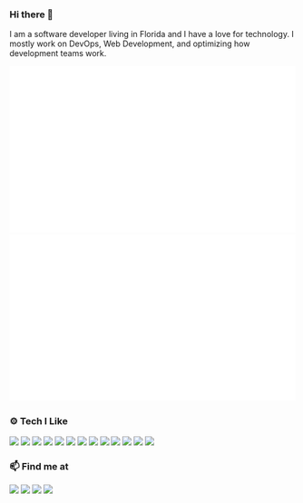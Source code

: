 ### Hi there 👋

I am a software developer living in Florida and I have a love for technology. 
I mostly work on DevOps, Web Development, and optimizing how development teams work.


![](https://github.com/evanrupert/github-stats/blob/master/generated/overview.svg)
![](https://github.com/evanrupert/github-stats/blob/master/generated/languages.svg)


### ⚙️  Tech I Like

![](https://img.shields.io/badge/OS-macOS-informational?style=flat&logo=apple&logoColor=white&color=58a6ff)
![](https://img.shields.io/badge/Editor-IntelliJ_IDEA-informational?style=flat&logo=intellij-idea&logoColor=white&color=58a6ff)
![](https://img.shields.io/badge/Editor-Vim-informational?style=flat&logo=vim&logoColor=white&color=58a6ff)
![](https://img.shields.io/badge/Code-Elixir-informational?style=flat&logo=elixir&logoColor=white&color=58a6ff)
![](https://img.shields.io/badge/Code-TypeScript-informational?style=flat&logo=typescript&logoColor=white&color=58a6ff)
![](https://img.shields.io/badge/Code-Kotlin-informational?style=flat&logo=kotlin&logoColor=white&color=58a6ff)
![](https://img.shields.io/badge/Code-Haskell-informational?style=flat&logo=haskell&logoColor=white&color=58a6ff)
![](https://img.shields.io/badge/Framework-Angular-informational?style=flat&logo=angular&logoColor=white&color=58a6ff)
![](https://img.shields.io/badge/Framework-Vue-informational?style=flat&logo=vue.js&logoColor=white&color=58a6ff)
![](https://img.shields.io/badge/Framework-Spring-informational?style=flat&logo=spring&logoColor=white&color=58a6ff)
![](https://img.shields.io/badge/Database-PostgreSQL-informational?style=flat&logo=postgresql&logoColor=white&color=58a6ff)
![](https://img.shields.io/badge/Tools-Docker-informational?style=flat&logo=docker&logoColor=white&color=58a6ff)
![](https://img.shields.io/badge/Cloud-Google_Cloud_Platform-informational?style=flat&logo=google-cloud&logoColor=white&color=58a6ff)

### 📫 Find me at

[![](https://img.shields.io/badge/-rupertevanr@gmail.com-c14438?style=flat&logo=gmail&logoColor=white&color=c14438)](mailto:rupertevanr@gmail.com)
[![](https://img.shields.io/badge/-LinkedIn-informational?style=flat&logo=linkedin&logoColor=white&color=0077B5)](https://www.linkedin.com/in/evan-rupert)
[![](https://img.shields.io/badge/-DevPost-informational?style=flat&logo=devpost&logoColor=white&color=1F78D1)](https://devpost.com/EvanRupert)
[![](https://img.shields.io/badge/-GitHub-informational?style=flat&logo=github&logoColor=white&color=181717)](https://github.com/evanrupert)


<!--
**evanrupert/evanrupert** is a ✨ _special_ ✨ repository because its `README.md` (this file) appears on your GitHub profile.

Here are some ideas to get you started:

- 🔭 I’m currently working on ...
- 🌱 I’m currently learning ...
- 👯 I’m looking to collaborate on ...
- 🤔 I’m looking for help with ...
- 💬 Ask me about ...
- 📫 How to reach me: ...
- 😄 Pronouns: ...
- ⚡ Fun fact: ...
-->
